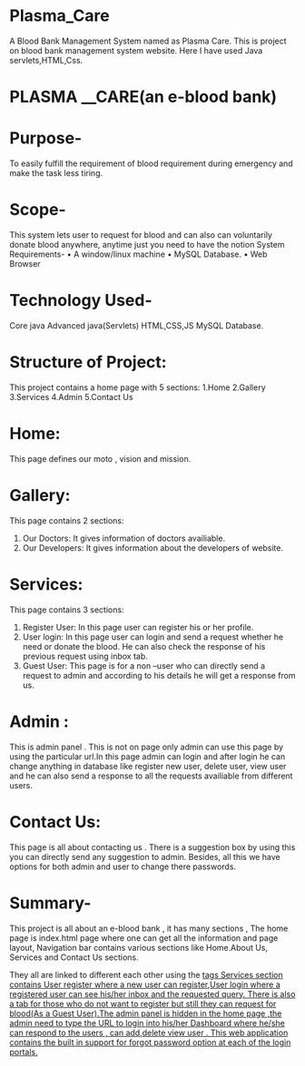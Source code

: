 # Plasma_Care
A Blood Bank Management System named as Plasma Care.
This is project on blood bank management system website. Here I have used Java servlets,HTML,Css.

# PLASMA __CARE(an e-blood bank)
# Purpose-
To easily fulfill the requirement of blood requirement during emergency and
make the task less tiring.
# Scope-
This system lets user to request for blood and can also can voluntarily donate
blood anywhere, anytime just you need to have the notion
System Requirements-
• A window/linux machine
• MySQL Database.
• Web Browser

# Technology Used-
Core java 
Advanced java(Servlets)
HTML,CSS,JS
MySQL Database.

# Structure of Project:
This project contains a home page with 5 sections:
1.Home
2.Gallery
3.Services
4.Admin
5.Contact Us

# Home: 
This page defines our moto , vision and mission.
# Gallery: 
This page contains 2 sections:
1. Our Doctors: It gives information of doctors availiable.
2. Our Developers: It gives information about the developers of website.

# Services: 
This page contains 3 sections:
1. Register User: In this page user can register his or her profile.
2. User login: In this page user can login and send a request whether he
need or donate the blood. He can also check the response of his
previous request using inbox tab.
3. Guest User: This page is for a non –user who can directly send a request
to admin and according to his details he will get a response from us.

# Admin : 
This is admin panel . This is not on page only admin can use this page
by using the particular url.In this page admin can login and after login he can
change anything in database like register new user, delete user, view user and
he can also send a response to all the requests availiable from different users.

# Contact Us: 
This page is all about contacting us . There is a suggestion box by
using this you can directly send any suggestion to admin.
Besides, all this we have options for both admin and user to change there
passwords.

# Summary-
This project is all about an e-blood bank , it has many sections ,
The home page is index.html page where one can get all the information and
page layout, Navigation bar contains various sections like Home.About Us,
Services and Contact Us sections.

They all are linked to different each other using the <a href > tags
Services section contains User register where a new user can register,User
login where a registered user can see his/her inbox and the requested query.
There is also a tab for those who do not want to register but still they can
request for blood(As a Guest User).The admin panel is hidden in the home page ,the admin need to type the URL
to login into his/her Dashboard where he/she can respond to the users , can
add,delete view user .
This web application contains the built in support for forgot password option
at each of the login portals.
